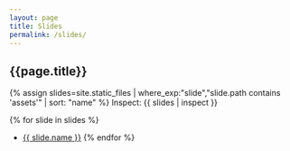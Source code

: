 ```yaml
---
layout: page
title: Slides
permalink: /slides/
---
```


## {{page.title}}

{% assign slides=site.static_files | where_exp:"slide","slide.path contains 'assets'" | sort: "name" %}
Inspect:
{{ slides | inspect }}

{% for slide in slides %}

- [{{ slide.name }}]({{site.baseurl}}{{slide.path}})
  {% endfor %}
